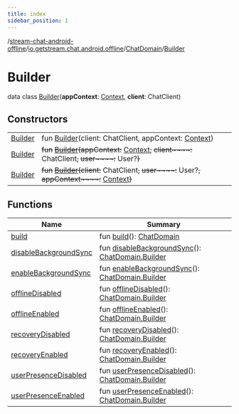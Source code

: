 ```yaml
---
title: index
sidebar_position: 1
---
```

/[stream-chat-android-offline](../../../index.md)/[io.getstream.chat.android.offline](../../index.md)/[ChatDomain](../index.md)/[Builder](index.md)  
  
  
  
# Builder  
data class [Builder](index.md)(**appContext**: [Context](https://developer.android.com/reference/kotlin/android/content/Context.html), **client**: ChatClient)  
  
## Constructors  
  
| | |
|---|---|
| <a name="io.getstream.chat.android.offline/ChatDomain.Builder/Builder/#io.getstream.chat.android.client.ChatClient#android.content.Context/PointingToDeclaration/"></a>[Builder](Builder.md)| <a name="io.getstream.chat.android.offline/ChatDomain.Builder/Builder/#io.getstream.chat.android.client.ChatClient#android.content.Context/PointingToDeclaration/"></a>fun [Builder](Builder.md)(client: ChatClient, appContext: [Context](https://developer.android.com/reference/kotlin/android/content/Context.html))|
| <a name="io.getstream.chat.android.offline/ChatDomain.Builder/Builder/#android.content.Context#io.getstream.chat.android.client.ChatClient#io.getstream.chat.android.client.models.User?/PointingToDeclaration/"></a>[Builder](Builder.md)| <a name="io.getstream.chat.android.offline/ChatDomain.Builder/Builder/#android.content.Context#io.getstream.chat.android.client.ChatClient#io.getstream.chat.android.client.models.User?/PointingToDeclaration/"></a>~~fun~~ [~~Builder~~](Builder.md)~~(~~~~appContext~~~~:~~ [Context](https://developer.android.com/reference/kotlin/android/content/Context.html)~~,~~ ~~client~~~~:~~ ChatClient~~,~~ ~~user~~~~:~~ User?~~)~~|
| <a name="io.getstream.chat.android.offline/ChatDomain.Builder/Builder/#io.getstream.chat.android.client.ChatClient#io.getstream.chat.android.client.models.User?#android.content.Context/PointingToDeclaration/"></a>[Builder](Builder.md)| <a name="io.getstream.chat.android.offline/ChatDomain.Builder/Builder/#io.getstream.chat.android.client.ChatClient#io.getstream.chat.android.client.models.User?#android.content.Context/PointingToDeclaration/"></a>~~fun~~ [~~Builder~~](Builder.md)~~(~~~~client~~~~:~~ ChatClient~~,~~ ~~user~~~~:~~ User?~~,~~ ~~appContext~~~~:~~ [Context](https://developer.android.com/reference/kotlin/android/content/Context.html)~~)~~|
  
  
## Functions  
  
|  Name |  Summary | 
|---|---|
| <a name="io.getstream.chat.android.offline/ChatDomain.Builder/build/#/PointingToDeclaration/"></a>[build](build.md)| <a name="io.getstream.chat.android.offline/ChatDomain.Builder/build/#/PointingToDeclaration/"></a>fun [build](build.md)(): [ChatDomain](../index.md)|
| <a name="io.getstream.chat.android.offline/ChatDomain.Builder/disableBackgroundSync/#/PointingToDeclaration/"></a>[disableBackgroundSync](disableBackgroundSync.md)| <a name="io.getstream.chat.android.offline/ChatDomain.Builder/disableBackgroundSync/#/PointingToDeclaration/"></a>fun [disableBackgroundSync](disableBackgroundSync.md)(): [ChatDomain.Builder](index.md)|
| <a name="io.getstream.chat.android.offline/ChatDomain.Builder/enableBackgroundSync/#/PointingToDeclaration/"></a>[enableBackgroundSync](enableBackgroundSync.md)| <a name="io.getstream.chat.android.offline/ChatDomain.Builder/enableBackgroundSync/#/PointingToDeclaration/"></a>fun [enableBackgroundSync](enableBackgroundSync.md)(): [ChatDomain.Builder](index.md)|
| <a name="io.getstream.chat.android.offline/ChatDomain.Builder/offlineDisabled/#/PointingToDeclaration/"></a>[offlineDisabled](offlineDisabled.md)| <a name="io.getstream.chat.android.offline/ChatDomain.Builder/offlineDisabled/#/PointingToDeclaration/"></a>fun [offlineDisabled](offlineDisabled.md)(): [ChatDomain.Builder](index.md)|
| <a name="io.getstream.chat.android.offline/ChatDomain.Builder/offlineEnabled/#/PointingToDeclaration/"></a>[offlineEnabled](offlineEnabled.md)| <a name="io.getstream.chat.android.offline/ChatDomain.Builder/offlineEnabled/#/PointingToDeclaration/"></a>fun [offlineEnabled](offlineEnabled.md)(): [ChatDomain.Builder](index.md)|
| <a name="io.getstream.chat.android.offline/ChatDomain.Builder/recoveryDisabled/#/PointingToDeclaration/"></a>[recoveryDisabled](recoveryDisabled.md)| <a name="io.getstream.chat.android.offline/ChatDomain.Builder/recoveryDisabled/#/PointingToDeclaration/"></a>fun [recoveryDisabled](recoveryDisabled.md)(): [ChatDomain.Builder](index.md)|
| <a name="io.getstream.chat.android.offline/ChatDomain.Builder/recoveryEnabled/#/PointingToDeclaration/"></a>[recoveryEnabled](recoveryEnabled.md)| <a name="io.getstream.chat.android.offline/ChatDomain.Builder/recoveryEnabled/#/PointingToDeclaration/"></a>fun [recoveryEnabled](recoveryEnabled.md)(): [ChatDomain.Builder](index.md)|
| <a name="io.getstream.chat.android.offline/ChatDomain.Builder/userPresenceDisabled/#/PointingToDeclaration/"></a>[userPresenceDisabled](userPresenceDisabled.md)| <a name="io.getstream.chat.android.offline/ChatDomain.Builder/userPresenceDisabled/#/PointingToDeclaration/"></a>fun [userPresenceDisabled](userPresenceDisabled.md)(): [ChatDomain.Builder](index.md)|
| <a name="io.getstream.chat.android.offline/ChatDomain.Builder/userPresenceEnabled/#/PointingToDeclaration/"></a>[userPresenceEnabled](userPresenceEnabled.md)| <a name="io.getstream.chat.android.offline/ChatDomain.Builder/userPresenceEnabled/#/PointingToDeclaration/"></a>fun [userPresenceEnabled](userPresenceEnabled.md)(): [ChatDomain.Builder](index.md)|

